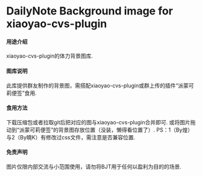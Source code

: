 # DailyNote Background image for xiaoyao-cvs-plugin

#### 用途介绍
xiaoyao-cvs-plugin的体力背景图库.

#### 图库说明
此库提供群友制作的背景图，需搭配xiaoyao-cvs-plugin或群上传的插件“派蒙可莉便签”食用.

#### 食用方法
下载压缩包或者拉取git后把对应的图与xiaoyao-cvs-plugin合并即可.
或将图片拖动到“派蒙可莉便签”的背景图存放位置（没装，懒得看位置了）.
PS：1（By煌）与2（By曉K）有修改过css文件，需注意是否兼容位置.

#### 免责声明
图片仅限内部交流与小范围使用，请勿将BJT用于任何以盈利为目的的场景.
